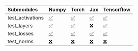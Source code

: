 | Submodules       | Numpy                                                                                                                           | Torch                                                                                                                           | Jax                                                                                                                             | Tensorflow                                                                                                                      |
|:-----------------|:--------------------------------------------------------------------------------------------------------------------------------|:--------------------------------------------------------------------------------------------------------------------------------|:--------------------------------------------------------------------------------------------------------------------------------|:--------------------------------------------------------------------------------------------------------------------------------|
| test_activations | <a href="https://github.com/unifyai/ivy/runs/8159670651?check_suite_focus=true" rel="noopener noreferrer" target="_blank">✅</a> | <a href="https://github.com/unifyai/ivy/runs/8159671293?check_suite_focus=true" rel="noopener noreferrer" target="_blank">✅</a> | <a href="https://github.com/unifyai/ivy/runs/8159671857?check_suite_focus=true" rel="noopener noreferrer" target="_blank">✅</a> | <a href="https://github.com/unifyai/ivy/runs/8159672406?check_suite_focus=true" rel="noopener noreferrer" target="_blank">✅</a> |
| test_layers      | <a href="https://github.com/unifyai/ivy/runs/8159670835?check_suite_focus=true" rel="noopener noreferrer" target="_blank">✅</a> | <a href="https://github.com/unifyai/ivy/runs/8159671434?check_suite_focus=true" rel="noopener noreferrer" target="_blank">✅</a> | <a href="https://github.com/unifyai/ivy/runs/8159671985?check_suite_focus=true" rel="noopener noreferrer" target="_blank">❌</a> | <a href="https://github.com/unifyai/ivy/runs/8159672536?check_suite_focus=true" rel="noopener noreferrer" target="_blank">✅</a> |
| test_losses      | <a href="https://github.com/unifyai/ivy/runs/8159671023?check_suite_focus=true" rel="noopener noreferrer" target="_blank">✅</a> | <a href="https://github.com/unifyai/ivy/runs/8159671586?check_suite_focus=true" rel="noopener noreferrer" target="_blank">✅</a> | <a href="https://github.com/unifyai/ivy/runs/8159672115?check_suite_focus=true" rel="noopener noreferrer" target="_blank">✅</a> | <a href="https://github.com/unifyai/ivy/runs/8159672644?check_suite_focus=true" rel="noopener noreferrer" target="_blank">✅</a> |
| test_norms       | <a href="https://github.com/unifyai/ivy/runs/8159671173?check_suite_focus=true" rel="noopener noreferrer" target="_blank">❌</a> | <a href="https://github.com/unifyai/ivy/runs/8159671694?check_suite_focus=true" rel="noopener noreferrer" target="_blank">❌</a> | <a href="https://github.com/unifyai/ivy/runs/8159672242?check_suite_focus=true" rel="noopener noreferrer" target="_blank">❌</a> | <a href="https://github.com/unifyai/ivy/runs/8159672746?check_suite_focus=true" rel="noopener noreferrer" target="_blank">❌</a> |